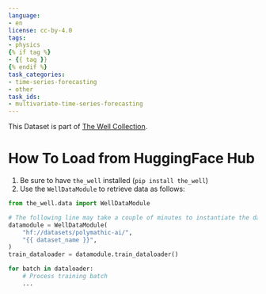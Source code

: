 ```yaml
---
language:
- en
license: cc-by-4.0
tags:
- physics
{% if tag %}
- {{ tag }}
{% endif %}
task_categories:
- time-series-forecasting
- other
task_ids:
- multivariate-time-series-forecasting
---
```


This Dataset is part of [The Well Collection](https://huggingface.co/papers/2412.00568).

# How To Load from HuggingFace Hub

1. Be sure to have `the_well` installed (`pip install the_well`)
2. Use the `WellDataModule` to retrieve data as follows:

```python
from the_well.data import WellDataModule

# The following line may take a couple of minutes to instantiate the datamodule
datamodule = WellDataModule(
    "hf://datasets/polymathic-ai/",
    "{{ dataset_name }}",
)
train_dataloader = datamodule.train_dataloader()

for batch in dataloader:
    # Process training batch
    ...
```
